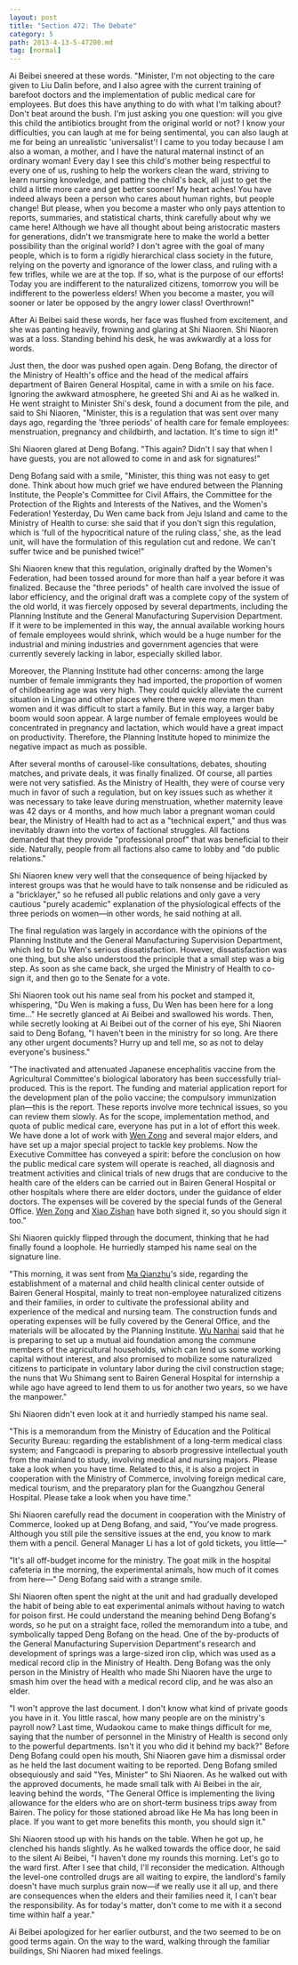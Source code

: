 ```yaml
---
layout: post
title: "Section 472: The Debate"
category: 5
path: 2013-4-13-5-47200.md
tag: [normal]
---
```


Ai Beibei sneered at these words. "Minister, I'm not objecting to the care given to Liu Dalin before, and I also agree with the current training of barefoot doctors and the implementation of public medical care for employees. But does this have anything to do with what I'm talking about? Don't beat around the bush. I'm just asking you one question: will you give this child the antibiotics brought from the original world or not? I know your difficulties, you can laugh at me for being sentimental, you can also laugh at me for being an unrealistic 'universalist'! I came to you today because I am also a woman, a mother, and I have the natural maternal instinct of an ordinary woman! Every day I see this child's mother being respectful to every one of us, rushing to help the workers clean the ward, striving to learn nursing knowledge, and patting the child's back, all just to get the child a little more care and get better sooner! My heart aches! You have indeed always been a person who cares about human rights, but people change! But please, when you become a master who only pays attention to reports, summaries, and statistical charts, think carefully about why we came here! Although we have all thought about being aristocratic masters for generations, didn't we transmigrate here to make the world a better possibility than the original world? I don't agree with the goal of many people, which is to form a rigidly hierarchical class society in the future, relying on the poverty and ignorance of the lower class, and ruling with a few trifles, while we are at the top. If so, what is the purpose of our efforts! Today you are indifferent to the naturalized citizens, tomorrow you will be indifferent to the powerless elders! When you become a master, you will sooner or later be opposed by the angry lower class! Overthrown!"

After Ai Beibei said these words, her face was flushed from excitement, and she was panting heavily, frowning and glaring at Shi Niaoren. Shi Niaoren was at a loss. Standing behind his desk, he was awkwardly at a loss for words.

Just then, the door was pushed open again. Deng Bofang, the director of the Ministry of Health's office and the head of the medical affairs department of Bairen General Hospital, came in with a smile on his face. Ignoring the awkward atmosphere, he greeted Shi and Ai as he walked in. He went straight to Minister Shi's desk, found a document from the pile, and said to Shi Niaoren, "Minister, this is a regulation that was sent over many days ago, regarding the 'three periods' of health care for female employees: menstruation, pregnancy and childbirth, and lactation. It's time to sign it!"

Shi Niaoren glared at Deng Bofang. "This again? Didn't I say that when I have guests, you are not allowed to come in and ask for signatures!"

Deng Bofang said with a smile, "Minister, this thing was not easy to get done. Think about how much grief we have endured between the Planning Institute, the People's Committee for Civil Affairs, the Committee for the Protection of the Rights and Interests of the Natives, and the Women's Federation! Yesterday, Du Wen came back from Jeju Island and came to the Ministry of Health to curse: she said that if you don't sign this regulation, which is 'full of the hypocritical nature of the ruling class,' she, as the lead unit, will have the formulation of this regulation cut and redone. We can't suffer twice and be punished twice!"

Shi Niaoren knew that this regulation, originally drafted by the Women's Federation, had been tossed around for more than half a year before it was finalized. Because the "three periods" of health care involved the issue of labor efficiency, and the original draft was a complete copy of the system of the old world, it was fiercely opposed by several departments, including the Planning Institute and the General Manufacturing Supervision Department. If it were to be implemented in this way, the annual available working hours of female employees would shrink, which would be a huge number for the industrial and mining industries and government agencies that were currently severely lacking in labor, especially skilled labor.

Moreover, the Planning Institute had other concerns: among the large number of female immigrants they had imported, the proportion of women of childbearing age was very high. They could quickly alleviate the current situation in Lingao and other places where there were more men than women and it was difficult to start a family. But in this way, a larger baby boom would soon appear. A large number of female employees would be concentrated in pregnancy and lactation, which would have a great impact on productivity. Therefore, the Planning Institute hoped to minimize the negative impact as much as possible.

After several months of carousel-like consultations, debates, shouting matches, and private deals, it was finally finalized. Of course, all parties were not very satisfied. As the Ministry of Health, they were of course very much in favor of such a regulation, but on key issues such as whether it was necessary to take leave during menstruation, whether maternity leave was 42 days or 4 months, and how much labor a pregnant woman could bear, the Ministry of Health had to act as a "technical expert," and thus was inevitably drawn into the vortex of factional struggles. All factions demanded that they provide "professional proof" that was beneficial to their side. Naturally, people from all factions also came to lobby and "do public relations."

Shi Niaoren knew very well that the consequence of being hijacked by interest groups was that he would have to talk nonsense and be ridiculed as a "bricklayer," so he refused all public relations and only gave a very cautious "purely academic" explanation of the physiological effects of the three periods on women—in other words, he said nothing at all.

The final regulation was largely in accordance with the opinions of the Planning Institute and the General Manufacturing Supervision Department, which led to Du Wen's serious dissatisfaction. However, dissatisfaction was one thing, but she also understood the principle that a small step was a big step. As soon as she came back, she urged the Ministry of Health to co-sign it, and then go to the Senate for a vote.

Shi Niaoren took out his name seal from his pocket and stamped it, whispering, "Du Wen is making a fuss, Du Wen has been here for a long time..." He secretly glanced at Ai Beibei and swallowed his words. Then, while secretly looking at Ai Beibei out of the corner of his eye, Shi Niaoren said to Deng Bofang, "I haven't been in the ministry for so long. Are there any other urgent documents? Hurry up and tell me, so as not to delay everyone's business."

"The inactivated and attenuated Japanese encephalitis vaccine from the Agricultural Committee's biological laboratory has been successfully trial-produced. This is the report. The funding and material application report for the development plan of the polio vaccine; the compulsory immunization plan—this is the report. These reports involve more technical issues, so you can review them slowly. As for the scope, implementation method, and quota of public medical care, everyone has put in a lot of effort this week. We have done a lot of work with [Wen Zong][y002] and several major elders, and have set up a major special project to tackle key problems. Now the Executive Committee has conveyed a spirit: before the conclusion on how the public medical care system will operate is reached, all diagnosis and treatment activities and clinical trials of new drugs that are conducive to the health care of the elders can be carried out in Bairen General Hospital or other hospitals where there are elder doctors, under the guidance of elder doctors. The expenses will be covered by the special funds of the General Office. [Wen Zong][y002] and [Xiao Zishan][y001] have both signed it, so you should sign it too."

Shi Niaoren quickly flipped through the document, thinking that he had finally found a loophole. He hurriedly stamped his name seal on the signature line.

"This morning, it was sent from [Ma Qianzhu][y005]'s side, regarding the establishment of a maternal and child health clinical center outside of Bairen General Hospital, mainly to treat non-employee naturalized citizens and their families, in order to cultivate the professional ability and experience of the medical and nursing team. The construction funds and operating expenses will be fully covered by the General Office, and the materials will be allocated by the Planning Institute. [Wu Nanhai][y009] said that he is preparing to set up a mutual aid foundation among the commune members of the agricultural households, which can lend us some working capital without interest, and also promised to mobilize some naturalized citizens to participate in voluntary labor during the civil construction stage; the nuns that Wu Shimang sent to Bairen General Hospital for internship a while ago have agreed to lend them to us for another two years, so we have the manpower."

Shi Niaoren didn't even look at it and hurriedly stamped his name seal.

"This is a memorandum from the Ministry of Education and the Political Security Bureau: regarding the establishment of a long-term medical class system; and Fangcaodi is preparing to absorb progressive intellectual youth from the mainland to study, involving medical and nursing majors. Please take a look when you have time. Related to this, it is also a project in cooperation with the Ministry of Commerce, involving foreign medical care, medical tourism, and the preparatory plan for the Guangzhou General Hospital. Please take a look when you have time."

Shi Niaoren carefully read the document in cooperation with the Ministry of Commerce, looked up at Deng Bofang, and said, "You've made progress. Although you still pile the sensitive issues at the end, you know to mark them with a pencil. General Manager Li has a lot of gold tickets, you little—"

"It's all off-budget income for the ministry. The goat milk in the hospital cafeteria in the morning, the experimental animals, how much of it comes from here—" Deng Bofang said with a strange smile.

Shi Niaoren often spent the night at the unit and had gradually developed the habit of being able to eat experimental animals without having to watch for poison first. He could understand the meaning behind Deng Bofang's words, so he put on a straight face, rolled the memorandum into a tube, and symbolically tapped Deng Bofang on the head. One of the by-products of the General Manufacturing Supervision Department's research and development of springs was a large-sized iron clip, which was used as a medical record clip in the Ministry of Health. Deng Bofang was the only person in the Ministry of Health who made Shi Niaoren have the urge to smash him over the head with a medical record clip, and he was also an elder.

"I won't approve the last document. I don't know what kind of private goods you have in it. You little rascal, how many people are on the ministry's payroll now? Last time, Wudaokou came to make things difficult for me, saying that the number of personnel in the Ministry of Health is second only to the powerful departments. Isn't it you who did it behind my back?" Before Deng Bofang could open his mouth, Shi Niaoren gave him a dismissal order as he held the last document waiting to be reported. Deng Bofang smiled obsequiously and said "Yes, Minister" to Shi Niaoren. As he walked out with the approved documents, he made small talk with Ai Beibei in the air, leaving behind the words, "The General Office is implementing the living allowance for the elders who are on short-term business trips away from Bairen. The policy for those stationed abroad like He Ma has long been in place. If you want to get more benefits this month, you should sign it."

Shi Niaoren stood up with his hands on the table. When he got up, he clenched his hands slightly. As he walked towards the office door, he said to the silent Ai Beibei, "I haven't done my rounds this morning. Let's go to the ward first. After I see that child, I'll reconsider the medication. Although the level-one controlled drugs are all waiting to expire, the landlord's family doesn't have much surplus grain now—if we really use it all up, and there are consequences when the elders and their families need it, I can't bear the responsibility. As for today's matter, don't come to me with it a second time within half a year."

Ai Beibei apologized for her earlier outburst, and the two seemed to be on good terms again. On the way to the ward, walking through the familiar buildings, Shi Niaoren had mixed feelings.

[y001]: /characters/y001 "Xiao Zishan"
[y002]: /characters/y002 "Wen Desi"
[y005]: /characters/y005 "Ma Qianzhu"
[y009]: /characters/y009 "Wu Nanhai"